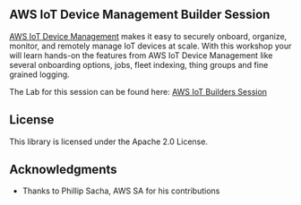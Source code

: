## AWS IoT Device Management Builder Session

[AWS IoT Device Management](https://aws.amazon.com/iot-device-management/) makes it easy to securely onboard, organize, monitor, and remotely manage IoT devices at scale. With this workshop your will learn hands-on the features from AWS IoT Device Management like several onboarding options, jobs, fleet indexing, thing groups and fine grained logging.


The Lab for this session can be found here:
[ AWS IoT Builders Session](https://github.com/awspete/awsiot/blob/master/aws-iot210-device-management-builders-session/AWS_IoT_Device_Management_Builders_Session.md)

## License

This library is licensed under the Apache 2.0 License.

## Acknowledgments

* Thanks to Phillip Sacha, AWS SA for his contributions
